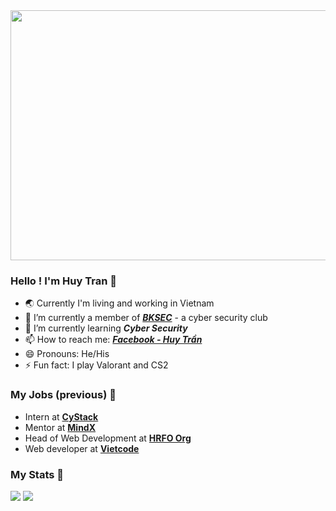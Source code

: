 <img width="1000" height="400" display="block" margin-left="auto" margin-right="auto" src="https://scontent.xx.fbcdn.net/v/t1.15752-9/431736070_1677006256464530_6180872320833385572_n.jpg?stp=dst-jpg_p403x403&_nc_cat=108&ccb=1-7&_nc_sid=5f2048&_nc_eui2=AeEYtF6eZY8BqAhWWrZwqemtLauOpIp55W4tq46kinnlbmQ_-xxCpzFJJ5yAbDesKTyD_oPIp1k7yAhdEsh6_X_f&_nc_ohc=vZT_C1F1xdwAX8Xn1TL&_nc_ad=z-m&_nc_cid=0&_nc_ht=scontent.xx&oh=03_AdSTGI2RSF2LM9iooIQqMnJ3wED1hFihW1z0nbSKxcRSow&oe=66211FFB">

### Hello ! I'm Huy Tran 👋

- 🌏 Currently I'm living and working in Vietnam
- 🚩 I’m currently a member of ***[BKSEC](https://www.facebook.com/atttbkhn)*** - a cyber security club
- 🌱 I’m currently learning ***Cyber Security***
- 📫 How to reach me: ***[Facebook - Huy Trần](https://www.facebook.com/htran89824/)***
- 😄 Pronouns: He/His
- ⚡ Fun fact: I play Valorant and CS2

### My Jobs (previous) 🏁

- Intern at **[CyStack](https://cystack.net/)**
- Mentor at **[MindX](https://mindx.edu.vn/)**
- Head of Web Development at **[HRFO Org](https://www.facebook.com/hrfo.org)**
- Web developer at **[Vietcode](https://www.facebook.com/vietcode.org/?locale=vi_VN)**

### My Stats 💪

<img src="https://github-readme-stats.vercel.app/api?username=huytran-cloud&&show_icons=true&title_color=ffffff&icon_color=bb2acf&text_color=daf7dc&bg_color=191b1c">
<img src="https://github-readme-stats.vercel.app/api/top-langs/?username=huytran-cloud&layout=compact&show_icons=true&title_color=ffffff&icon_color=bb2acf&text_color=daf7dc&bg_color=191b1c">
